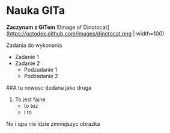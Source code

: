 # Nauka GITa

**Zaczynam z GITem**
![Image of Dinotocat](https://octodex.github.com/images/dinotocat.png | width=100)

Zadania do wykonania
* Zadanie 1
* Zadanie 2
  * Podzadanie 1
  * Podzadanie 2

##A tu nowosc dodana jako druga

1. To jest fajne
   - to tez
   - i to
   
No i qpa nie idzie zmniejszyc obrazka
